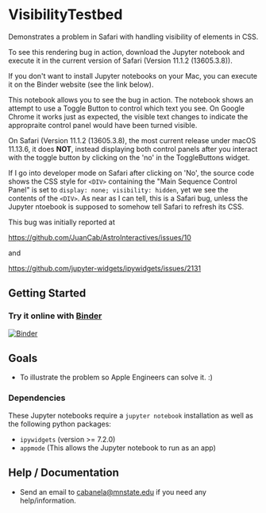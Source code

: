 VisibilityTestbed
==================

Demonstrates a problem in Safari with handling visibility of elements in CSS.

To see this rendering bug in action, download the Jupyter notebook and execute
it in the current version of Safari (Version 11.1.2 (13605.3.8)).  

If you don't want to install Jupyter notebooks on your Mac, you can execute it
on the Binder website (see the link below).

This notebook allows you to see the bug in action.  The notebook shows an
attempt to use a Toggle Button to control which text you see. On Google Chrome
it works just as expected, the visible text changes to indicate the appropraite
control panel would have been turned visible.

On Safari (Version 11.1.2 (13605.3.8), the most current release under macOS
11.13.6, it does **NOT**, instead displaying both control panels after you
interact with the toggle button by clicking on the 'no' in the ToggleButtons
widget.

If I go into developer mode on Safari after clicking on 'No', the source code
shows the CSS style for `<DIV>` containing the "Main Sequence Control Panel" is
set to `display: none; visibility: hidden`, yet we see the contents of the
`<DIV>`. As near as I can tell, this is a Safari bug, unless the Jupyter
ntoebook is supposed to somehow tell Safari to refresh its CSS.

This bug was initially reported at

https://github.com/JuanCab/AstroInteractives/issues/10

and

https://github.com/jupyter-widgets/ipywidgets/issues/2131

Getting Started
---------------

### Try it online with [Binder](http://mybinder.org/)

[![Binder](https://mybinder.org/badge.svg)](https://mybinder.org/v2/gh/JuanCab/VisibilityTestbed/master?filepath=index.ipynb)

Goals
-----

- To illustrate the problem so Apple Engineers can solve it. :)

### Dependencies

These Jupyter notebooks require a `jupyter notebook` installation as well as the following python packages:

- `ipywidgets` (version >= 7.2.0)
- `appmode` (This allows the Jupyter notebook to run as an app)

Help / Documentation
--------------------

- Send an email to cabanela@mnstate.edu if you need any help/information.
